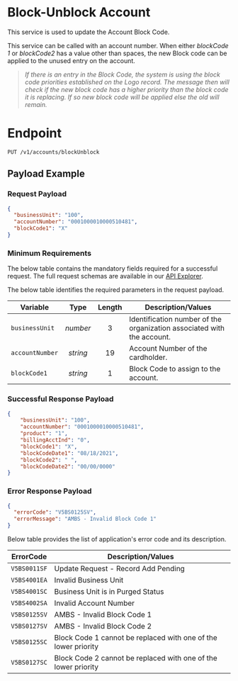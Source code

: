 # Block-Unblock Account

This service is used to update the Account Block Code.

This service can be called with an account number. When either *blockCode 1* or *blockCode2* has a value other than spaces, the new Block code can be applied to the unused entry on the account. 
> *If there is an entry in the Block Code, the system is using the block code priorities established on the Logo record. The message then will check if the new block code has a higher priority than the block code it is replacing. If so new block code will be applied else the old will remain.* 


# Endpoint
`PUT /v1/accounts/blockUnblock`


## Payload Example


### Request Payload

```json
{
  "businessUnit": "100",
  "accountNumber": "0001000010000510481",
  "blockCode1": "X"
}
```

### Minimum Requirements
The below table contains the mandatory fields required for a successful request. The full request schemas are available in our [API Explorer](../api/?type=patch&path=/v1/accounts/blockUnblock).

The below table identifies the required parameters in the request payload.

| Variable | Type | Length | Description/Values |
| -------- | :--: | :------------: | ------------------ |
| `businessUnit` | *number* | 3 | Identification number of the organization associated with the account. |
| `accountNumber` | *string* | 19 | Account Number of the cardholder. | 
| `blockCode1` | *string* | 1 | Block Code to assign to the account. |



### Successful Response Payload


```json
{
    "businessUnit": "100",
    "accountNumber": "0001000010000510481",
    "product": "1",
    "billingAcctInd": "0",
    "blockCode1": "X",
    "blockCodeDate1": "08/18/2021",
    "blockCode2": " ",
    "blockCodeDate2": "00/00/0000"
}
```

### Error Response Payload

```json
{
  "errorCode": "V5BS0125SV",
  "errorMessage": "AMBS - Invalid Block Code 1"  
}
```
Below table provides the list of application's error code and its description. 

| ErrorCode |  Description/Values |
| --------  | ------------------ |
| `V5BS0011SF` |	Update Request - Record Add Pending|
| `V5BS4001EA` |	Invalid Business Unit|                                      
| `V5BS4001SC` |	Business Unit is in Purged Status|     
| `V5BS4002SA` |	Invalid Account Number|  
| `V5BS0125SV` | AMBS - Invalid Block Code 1 |
| `V5BS0127SV` | AMBS - Invalid Block Code 2 |
| `V5BS0125SC` | Block Code 1 cannot be replaced with one of the lower priority |  
| `V5BS0127SC` | Block Code 2 cannot be replaced with one of the lower priority |

